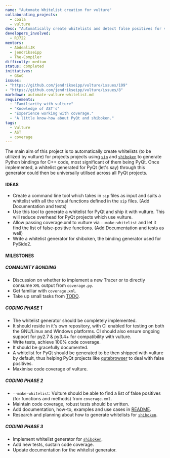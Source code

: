 ```yaml
---
name: "Automate Whitelist creation for vulture"
collaborating_projects:
  - coala
  - vulture
desc: "Automatically create whitelists and detect false positives for vulture."
developers_involved:
  - RJ722
mentors:
  - AbdealiJK
  - jendrikseipp
  - The-Compiler
difficulty: medium
status: completed
initiatives:
  - GSoC
issues:
- "https://github.com/jendrikseipp/vulture/issues/109"
- "https://github.com/jendrikseipp/vulture/issues/8"
markdown: automate-vulture-whitelist.md
requirements:
  - "Familiarity with vulture"
  - "Knowledge of AST's"
  - "Experience working with coverage."
  - "A little know-how about PyQt and shiboken."
tags:
  - Vulture
  - AST
  - coverage
---
```


The main aim of this project is to automatically create whitelists (to be
utilized by vulture) for projects projects using
[`sip`](https://www.riverbankcomputing.com/software/sip/intro) and
[`shiboken`](http://code.qt.io/cgit/pyside/pyside-setup.git/tree/sources/shiboken2)
to generate Python bindings for C++ code, most significant of them being PyQt.
Once implemented, a whitelist generated for PyQt (let's say) through this
generator could then be universally utilised across all PyQt projects.

#### IDEAS

* Create a command line tool which takes in `sip` files as input and spits a
  whitelist with all the virtual functions defined in the `sip` files. (Add
  Documentation and tests)
* Use this tool to generate a whitelist for PyQt and ship it with vulture. This
  will reduce overhead for PyQt projects which use vulture.
* Allow passing coverage.xml to vulture via `--make-whitelist` and let it find
  the list of false-positive functions. (Add Documentation and tests as well)
* Write a whitelist generator for shiboken, the binding generator used for
  PySide2.

#### MILESTONES

##### COMMUNITY BONDING
* Discussion on whether to implement a new Tracer or to directly consume `XML`
  output from `coverage.py`.
* Get familiar with `coverage.xml`.
* Take up small tasks from
  [TODO](https://github.com/jendrikseipp/vulture/tree/master/TODO.rst).

##### CODING PHASE 1
* The whitelist generator should be completely implemented.
* It should reside in it's own repository, with CI enabled for testing on both
  the GNU/Linux and Windows platforms. CI should also ensure ongoing support
  for py2.7 & py3.4+ for compatibility with vulture.
* Write tests, achieve 100% code coverage.
* It should be gracefully documented.
* A whitelist for PyQt should be generated to be then shipped with vulture by
  default, thus helping PyQt projects like
  [qutebrowser](https://github.com/qutebrowser/qutebrowser) to deal with false
  positives.
* Maximise code coverage of vulture.

##### CODING PHASE 2
* `--make-whitelist`: Vulture should be able to find a list of false positives
  (for functions and methods) from `coverage.xml`.
* Maintain code coverage, robust tests should be written.
* Add documentation, how-to, examples and use cases in
  [README](https://github.com/jendrikseipp/vulture/tree/master/README.rst).
* Research and planning about how to generate whitelists for
  [`shiboken`](http://code.qt.io/cgit/pyside/pyside-setup.git/tree/sources/shiboken2).

##### CODING PHASE 3
* Implement whitelist generator for
  [`shiboken`](http://code.qt.io/cgit/pyside/pyside-setup.git/tree/sources/shiboken2).
* Add new tests, sustain code coverage.
* Update documentation for the whitelist generator.
